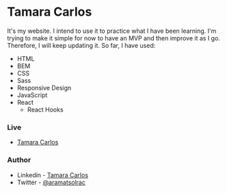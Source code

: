 # Tamara Carlos

It's my website. I intend to use it to practice what I have been learning. I'm trying to make it simple for now to have an MVP and then improve it as I go. Therefore, I will keep updating it. So far, I have used:

- HTML
- BEM
- CSS
- Sass
- Responsive Design
- JavaScript
- React
  - React Hooks

### Live

- <a href="" target="\_blank">Tamara Carlos</a>

### Author

- Linkedin - [Tamara Carlos](https://www.linkedin.com/in/tamaracarlos/)
- Twitter - [@aramatsolrac](https://twitter.com/aramatsolrac)
